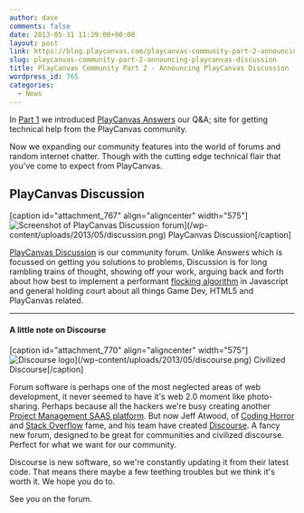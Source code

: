 ```yaml
---
author: dave
comments: false
date: 2013-05-31 11:29:00+00:00
layout: post
link: https://blog.playcanvas.com/playcanvas-community-part-2-announcing-playcanvas-discussion/
slug: playcanvas-community-part-2-announcing-playcanvas-discussion
title: PlayCanvas Community Part 2 - Announcing PlayCanvas Discussion
wordpress_id: 765
categories:
  - News
---
```


In [Part 1](https://playcanvas.com/announcing-playcanvas-answers/) we introduced [PlayCanvas Answers](http://answers.playcanvas.com) our Q&A; site for getting technical help from the PlayCanvas community.

Now we expanding our community features into the world of forums and random internet chatter. Though with the cutting edge technical flair that you've come to expect from PlayCanvas.

## PlayCanvas Discussion

[caption id="attachment_767" align="aligncenter" width="575"]![Screenshot of PlayCanvas Discussion forum](/wp-content/uploads/2013/05/discussion.png)](/wp-content/uploads/2013/05/discussion.png) PlayCanvas Discussion[/caption]

[PlayCanvas Discussion](https://forum.playcanvas.com) is our community forum. Unlike Answers which is focussed on getting you solutions to problems, Discussion is for long rambling trains of thought, showing off your work, arguing back and forth about how best to implement a performant [flocking algorithm](https://forum.playcanvas.com/t/not-a-game-not-for-the-fishing-jam/25) in Javascript and general holding court about all things Game Dev, HTML5 and PlayCanvas related.

---

#### A little note on Discourse

[caption id="attachment_770" align="aligncenter" width="575"]![Discourse logo](/wp-content/uploads/2013/05/discourse.png)](/wp-content/uploads/2013/05/discourse.png) Civilized Discourse[/caption]

Forum software is perhaps one of the most neglected areas of web development, it never seemed to have it's web 2.0 moment like photo-sharing. Perhaps because all the hackers we're busy creating another [Project Management SAAS platform](https://en.wikipedia.org/wiki/Comparison_of_project_management_software). But now Jeff Atwood, of [Coding Horror](http://codinghorror.com) and [Stack Overflow](http://stackoverflow.com) fame, and his team have created [Discourse](http://discourse.org/). A fancy new forum, designed to be great for communities and civilized discourse. Perfect for what we want for our community.

Discourse is new software, so we're constantly updating it from their latest code. That means there maybe a few teething troubles but we think it's worth it. We hope you do to.

See you on the forum.
